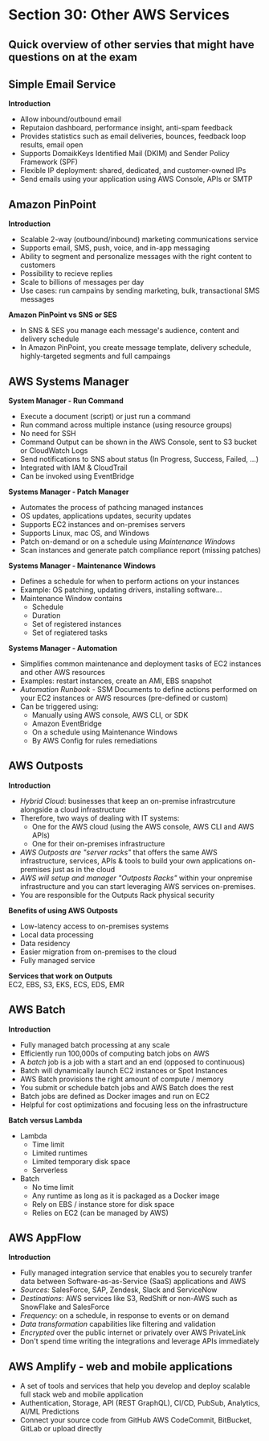 # Section 30: Other AWS Services
## Quick overview of other servies that might have questions on at the exam

## Simple Email Service
__Introduction__  
* Allow inbound/outbound email
* Reputaion dashboard, performance insight, anti-spam feedback
* Provides statistics such as email deliveries, bounces, feedback loop results, email open
* Supports DomaikKeys Identified Mail (DKIM) and Sender Policy Framework (SPF)
* Flexible IP deployment: shared, dedicated, and customer-owned IPs
* Send emails using your application using AWS Console, APIs or SMTP

## Amazon PinPoint
__Introduction__
* Scalable 2-way (outbound/inbound) marketing communications service
* Supports email, SMS, push, voice, and in-app messaging
* Ability to segment and personalize messages with the right content to customers
* Possibility to recieve replies
* Scale to billions of messages per day
* Use cases: run campains by sending marketing, bulk, transactional SMS messages

__Amazon PinPoint vs SNS or SES__  
* In SNS & SES you manage each message's audience, content and delivery schedule
* In Amazon PinPoint, you create message template, delivery schedule, highly-targeted segments and full campaings

## AWS Systems Manager
__System Manager - Run Command__  
* Execute a document (script) or just run a command
* Run command across multiple instance (using resource groups)
* No need for SSH
* Command Output can be shown in the AWS Console, sent to S3 bucket or CloudWatch Logs
* Send notifications to SNS about status (In Progress, Success, Failed, ...)
* Integrated with IAM & CloudTrail
* Can be invoked using EventBridge

__Systems Manager - Patch Manager__  
* Automates the process of pathcing managed instances
* OS updates, applications updates, security updates
* Supports EC2 instances and on-premises servers
* Supports Linux, mac OS, and Windows
* Patch on-demand or on a schedule using _Maintenance Windows_
* Scan instances and generate patch compliance report (missing patches)

__Systems Manager - Maintenance Windows__  
* Defines a schedule for when to perform actions on your instances
* Example: OS patching, updating drivers, installing software...
* Maintenance Window contains
  - Schedule
  - Duration
  - Set of registered instances
  - Set of regiatered tasks

__Systems Manager - Automation__  
* Simplifies common maintenance and deployment tasks of EC2 instances and other AWS resources
* Examples: restart instances, create an AMI, EBS snapshot
* _Automation Runbook_ - SSM Documents to define actions performed on your EC2 instances or AWS resources (pre-defined or custom)
* Can be triggered using:
  - Manually using AWS console, AWS CLI, or SDK
  - Amazon EventBridge
  - On a schedule using Maintenance Windows
  - By AWS Config for rules remediations

## AWS Outposts
__Introduction__  
* _Hybrid Cloud_: businesses that keep an on-premise infrastrcuture alongside a cloud infrastructure
* Therefore, two ways of dealing with IT systems:
  - One for the AWS cloud (using the AWS console, AWS CLI and AWS APIs)
  - One for their on-premises infrastructure
* _AWS Outposts are "server racks"_ that offers the same AWS infrastructure, services, APIs & tools to build your own applications on-premises just as in the cloud
* _AWS will setup and manager "Outposts Racks"_ within your onpremise infrastructure and you can start leveraging AWS services on-premises.  
* You are responsible for the Outputs Rack physical security

__Benefits of using AWS Outposts__
* Low-latency access to on-premises systems
* Local data processing
* Data residency
* Easier migration from on-premises to the cloud
* Fully managed service

__Services that work on Outputs__  
EC2, EBS, S3, EKS, ECS, EDS, EMR

## AWS Batch
__Introduction__  
* Fully managed batch processing at any scale
* Efficiently run 100,000s of computing batch jobs on AWS
* A _batch_ job is a job with a start and an end (opposed to continuous)
* Batch will dynamically launch EC2 instances or Spot Instances
* AWS Batch provisions the right amount of compute / memory
* You submit or schedule batch jobs and AWS Batch does the rest
* Batch jobs are defined as Docker images and run on EC2
* Helpful for cost optimizations and focusing less on the infrastructure

__Batch versus Lambda__  
* Lambda  
  - Time limit
  - Limited runtimes
  - Limited temporary disk space
  - Serverless
* Batch
  - No time limit
  - Any runtime as long as it is packaged as a Docker image
  - Rely on EBS / instance store for disk space
  - Relies on EC2 (can be managed by AWS)  

## AWS AppFlow
__Introduction__  
* Fully managed integration service that enables you to securely tranfer data between Software-as-as-Service (SaaS) applications and AWS
* _Sources:_ SalesForce, SAP, Zendesk, Slack and ServiceNow
* _Destinations_: AWS services like S3, RedShift or non-AWS such as SnowFlake and SalesForce
* _Frequency:_ on a schedule, in response to events or on demand
* _Data transformation_ capabilities like filtering and validation
* _Encrypted_ over the public internet or privately over AWS PrivateLink
* Don't spend time writing the integrations and leverage APIs immediately

## AWS Amplify - web and mobile applications
* A set of tools and services that help you develop and deploy scalable full stack web and mobile application
* Authentication, Storage, API (REST GraphQL), CI/CD, PubSub, Analytics, AI/ML Predictions
* Connect your source code from GitHub AWS CodeCommit, BitBucket, GitLab or upload directly 
